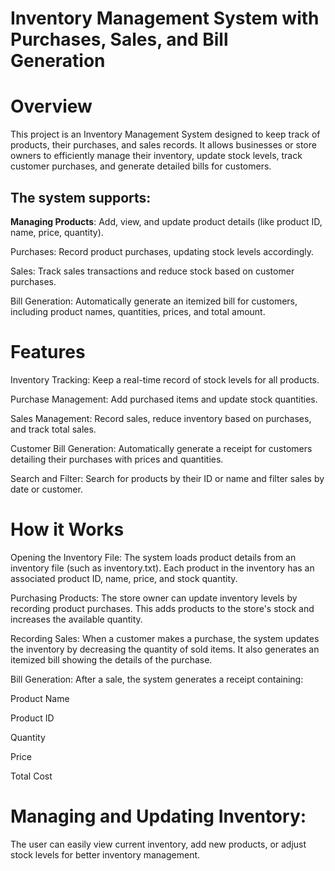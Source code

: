
# Inventory Management System with Purchases, Sales, and Bill Generation

# Overview
This project is an Inventory Management System designed to keep track of products, their purchases, and sales records. It allows businesses or store owners to efficiently manage their inventory, update stock levels, track customer purchases, and generate detailed bills for customers.

## The system supports:

**Managing Products**: Add, view, and update product details (like product ID, name, price, quantity).

Purchases: Record product purchases, updating stock levels accordingly.

Sales: Track sales transactions and reduce stock based on customer purchases.

Bill Generation: Automatically generate an itemized bill for customers, including product names, quantities, prices, and total amount.

# Features

Inventory Tracking: Keep a real-time record of stock levels for all products.

Purchase Management: Add purchased items and update stock quantities.

Sales Management: Record sales, reduce inventory based on purchases, and track total sales.

Customer Bill Generation: Automatically generate a receipt for customers detailing their purchases with prices and quantities.

Search and Filter: Search for products by their ID or name and filter sales by date or customer.

# How it Works

Opening the Inventory File:
The system loads product details from an inventory file (such as inventory.txt). Each product in the inventory has an associated product ID, name, price, and stock quantity.

Purchasing Products:
The store owner can update inventory levels by recording product purchases. This adds products to the store's stock and increases the available quantity.

Recording Sales:
When a customer makes a purchase, the system updates the inventory by decreasing the quantity of sold items. It also generates an itemized bill showing the details of the purchase.

Bill Generation:
After a sale, the system generates a receipt containing:

Product Name

Product ID

Quantity

Price

Total Cost

# Managing and Updating Inventory:

The user can easily view current inventory, add new products, or adjust stock levels for better inventory management.
